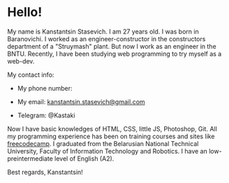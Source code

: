 # Hello! #


  My name is Kanstantsin Stasevich. I am 27 years old. I was born in Baranovichi. I worked 
 as an engineer-constructor in the constructors department of a "Struymash" plant. But now I work as an engineer
in the BNTU. Recently, I have been studying web programming to try myself as a web-dev. 

My contact info:

  - My phone number:
 
  - My email: kanstantsin.stasevich@gmail.com

  - Telegram: @Kastaki
 

Now I have basic knowledges of HTML, CSS, little JS, Photoshop, Git. All my programming experience has been on training courses and sites like  [freecodecamp](https://www.freecodecamp.org).
I graduated from the Belarusian National Technical University, Faculty of Information Technology and Robotics.
I have an low-preintermediate level of English (A2).

Best regards, Kanstantsin!